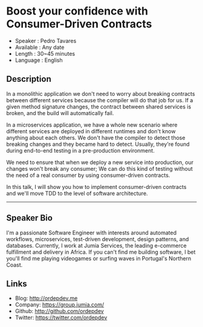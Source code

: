 Boost your confidence with Consumer-Driven Contracts
========================

* Speaker   : Pedro Tavares
* Available : Any date
* Length    : 30~45 minutes
* Language  : English

Description
-----------

In a monolithic application we don't need to worry about breaking contracts between different services because the compiler will do that job for us. If a given method signature changes, the contract between shared services is broken, and the build will automatically fail.

In a microservices application, we have a whole new scenario where different services are deployed in different runtimes and don't know anything about each others. We don't have the compiler to detect those breaking changes and they became hard to detect. Usually, they're found during end-to-end testing in a pre-production environment.

We need to ensure that when we deploy a new service into production, our changes won't break any consumer; We can do this kind of testing without the need of a real consumer by using consumer-driven contracts.

In this talk, I will show you how to implement consumer-driven contracts and we'll move TDD to the level of software architecture.

---------------

Speaker Bio
-----------

I'm a passionate Software Engineer with interests around automated workflows, microservices, test-driven development, design patterns, and databases. Currently, I work at Jumia Services, the leading e-commerce fulfillment and delivery in Africa. If you can't find me building software, I bet you'll find me playing videogames or surfing waves in Portugal's Northern Coast.

Links
-----

* Blog: http://ordepdev.me
* Company: https://group.jumia.com/
* Github: http://github.com/ordepdev
* Twitter: https://twitter.com/ordepdev
